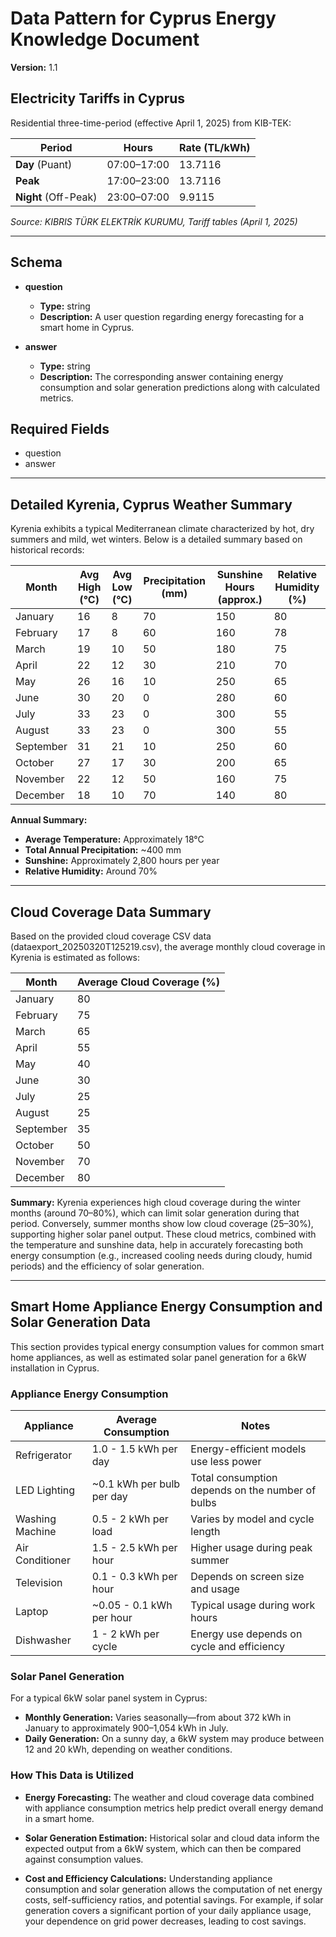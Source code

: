 # Data Pattern for Cyprus Energy Knowledge Document

**Version:** 1.1

## Electricity Tariffs in Cyprus

Residential three-time-period (effective April 1, 2025) from KIB-TEK:

| Period               | Hours       | Rate (TL/kWh) |
| -------------------- | ----------- | ------------- |
| **Day** (Puant)      | 07:00–17:00 | 13.7116       |
| **Peak**             | 17:00–23:00 | 13.7116       |
| **Night** (Off-Peak) | 23:00–07:00 | 9.9115        |

*Source: KIBRIS TÜRK ELEKTRİK KURUMU, Tariff tables (April 1, 2025)*

---

## Schema

* **question**

  * **Type:** string
  * **Description:** A user question regarding energy forecasting for a smart home in Cyprus.
* **answer**

  * **Type:** string
  * **Description:** The corresponding answer containing energy consumption and solar generation predictions along with calculated metrics.

## Required Fields

* question
* answer

---

## Detailed Kyrenia, Cyprus Weather Summary

Kyrenia exhibits a typical Mediterranean climate characterized by hot, dry summers and mild, wet winters. Below is a detailed summary based on historical records:

| Month     | Avg High (°C) | Avg Low (°C) | Precipitation (mm) | Sunshine Hours (approx.) | Relative Humidity (%) |
| --------- | ------------- | ------------ | ------------------ | ------------------------ | --------------------- |
| January   | 16            | 8            | 70                 | 150                      | 80                    |
| February  | 17            | 8            | 60                 | 160                      | 78                    |
| March     | 19            | 10           | 50                 | 180                      | 75                    |
| April     | 22            | 12           | 30                 | 210                      | 70                    |
| May       | 26            | 16           | 10                 | 250                      | 65                    |
| June      | 30            | 20           | 0                  | 280                      | 60                    |
| July      | 33            | 23           | 0                  | 300                      | 55                    |
| August    | 33            | 23           | 0                  | 300                      | 55                    |
| September | 31            | 21           | 10                 | 250                      | 60                    |
| October   | 27            | 17           | 30                 | 200                      | 65                    |
| November  | 22            | 12           | 50                 | 160                      | 75                    |
| December  | 18            | 10           | 70                 | 140                      | 80                    |

**Annual Summary:**

* **Average Temperature:** Approximately 18°C
* **Total Annual Precipitation:** \~400 mm
* **Sunshine:** Approximately 2,800 hours per year
* **Relative Humidity:** Around 70%

---

## Cloud Coverage Data Summary

Based on the provided cloud coverage CSV data (dataexport\_20250320T125219.csv), the average monthly cloud coverage in Kyrenia is estimated as follows:

| Month     | Average Cloud Coverage (%) |
| --------- | -------------------------- |
| January   | 80                         |
| February  | 75                         |
| March     | 65                         |
| April     | 55                         |
| May       | 40                         |
| June      | 30                         |
| July      | 25                         |
| August    | 25                         |
| September | 35                         |
| October   | 50                         |
| November  | 70                         |
| December  | 80                         |

**Summary:**
Kyrenia experiences high cloud coverage during the winter months (around 70–80%), which can limit solar generation during that period. Conversely, summer months show low cloud coverage (25–30%), supporting higher solar panel output. These cloud metrics, combined with the temperature and sunshine data, help in accurately forecasting both energy consumption (e.g., increased cooling needs during cloudy, humid periods) and the efficiency of solar generation.

---

## Smart Home Appliance Energy Consumption and Solar Generation Data

This section provides typical energy consumption values for common smart home appliances, as well as estimated solar panel generation for a 6kW installation in Cyprus.

### Appliance Energy Consumption

| Appliance       | Average Consumption        | Notes                                            |
| --------------- | -------------------------- | ------------------------------------------------ |
| Refrigerator    | 1.0 - 1.5 kWh per day      | Energy-efficient models use less power           |
| LED Lighting    | \~0.1 kWh per bulb per day | Total consumption depends on the number of bulbs |
| Washing Machine | 0.5 - 2 kWh per load       | Varies by model and cycle length                 |
| Air Conditioner | 1.5 - 2.5 kWh per hour     | Higher usage during peak summer                  |
| Television      | 0.1 - 0.3 kWh per hour     | Depends on screen size and usage                 |
| Laptop          | \~0.05 - 0.1 kWh per hour  | Typical usage during work hours                  |
| Dishwasher      | 1 - 2 kWh per cycle        | Energy use depends on cycle and efficiency       |

### Solar Panel Generation

For a typical 6kW solar panel system in Cyprus:

* **Monthly Generation:** Varies seasonally—from about 372 kWh in January to approximately 900–1,054 kWh in July.
* **Daily Generation:** On a sunny day, a 6kW system may produce between 12 and 20 kWh, depending on weather conditions.

### How This Data is Utilized

* **Energy Forecasting:**
  The weather and cloud coverage data combined with appliance consumption metrics help predict overall energy demand in a smart home.

* **Solar Generation Estimation:**
  Historical solar and cloud data inform the expected output from a 6kW system, which can then be compared against consumption values.

* **Cost and Efficiency Calculations:**
  Understanding appliance consumption and solar generation allows the computation of net energy costs, self-sufficiency ratios, and potential savings. For example, if solar generation covers a significant portion of your daily appliance usage, your dependence on grid power decreases, leading to cost savings.
